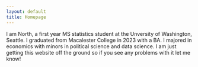 ```yaml
---
layout: default
title: Homepage
---
```


I am North, a first year MS statistics student at the Unversity of Washington, Seattle. I graduated from Macalester College in 2023 with a BA. I majored in economics with minors in political science and data science. I am just getting this website off the ground so if you see any problems with it let me know!
